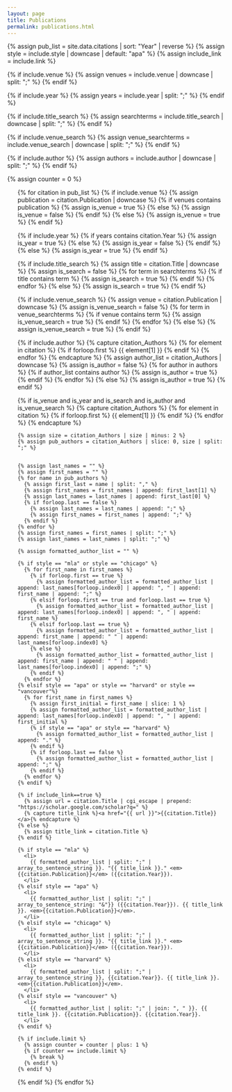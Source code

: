 ```yaml
---
layout: page
title: Publications
permalink: publications.html
---
```









{% assign pub_list = site.data.citations | sort: "Year" | reverse %}
{% assign style = include.style | downcase | default: "apa" %}
{% assign include_link = include.link %}

{% if include.venue %}
  {% assign venues = include.venue | downcase | split: ";" %}
{% endif %}

{% if include.year %}
  {% assign years = include.year | split: ";" %}
{% endif %}

{% if include.title_search %}
  {% assign searchterms = include.title_search | downcase | split: ";" %}
{% endif %}

{% if include.venue_search %}
  {% assign venue_searchterms = include.venue_search | downcase | split: ";" %}
{% endif %}

{% if include.author %}
  {% assign authors = include.author | downcase | split: ";" %}
{% endif %}

{% assign counter = 0 %}


<ol>
{% for citation in pub_list %}
  {% if include.venue %}
    {% assign publication = citation.Publication | downcase %}
    {% if venues contains publication %}
      {% assign is_venue = true %}
    {% else %}
      {% assign is_venue = false %}
    {% endif %}
  {% else %}
    {% assign is_venue = true %}
  {% endif %}
  
  {% if include.year %}
    {% if years contains citation.Year %}
      {% assign is_year = true %}
    {% else %}
      {% assign is_year = false %}
    {% endif %}
  {% else %}
    {% assign is_year = true %}
  {% endif %}
  
  {% if include.title_search %}
    {% assign title = citation.Title | downcase %}
    {% assign is_search = false %}
    {% for term in searchterms %}
      {% if title contains term %}
        {% assign is_search = true %}
      {% endif %}
    {% endfor %}
  {% else %}
    {% assign is_search = true %}
  {% endif %}
  
  {% if include.venue_search %}
    {% assign venue = citation.Publication | downcase %}
    {% assign is_venue_search = false %}
    {% for term in venue_searchterms %}
      {% if venue contains term %}
        {% assign is_venue_search = true %}
      {% endif %}
    {% endfor %}
  {% else %}
    {% assign is_venue_search = true %}
  {% endif %}
  
  {% if include.author %}
    {% capture citation_Authors %}
      {% for element in citation %}
        {% if forloop.first %}
          {{ element[1] }}
        {% endif %}
      {% endfor %}
    {% endcapture %}
    {% assign author_list = citation_Authors | downcase %}
    {% assign is_author = false %}
    {% for author in authors %}
      {% if author_list contains author %}
        {% assign is_author = true %}
      {% endif %}
    {% endfor %}
  {% else %}
    {% assign is_author = true %}
  {% endif %}

  {% if is_venue and is_year and is_search and is_author and is_venue_search %}
    {% capture citation_Authors %}
      {% for element in citation %}
        {% if forloop.first %}
          {{ element[1] }}
        {% endif %}
      {% endfor %}
    {% endcapture %}
  
    {% assign size = citation_Authors | size | minus: 2 %}
    {% assign pub_authors = citation_Authors | slice: 0, size | split: ";" %}


    {% assign last_names = "" %}
    {% assign first_names = "" %}
    {% for name in pub_authors %}
      {% assign first_last = name | split: "," %}
      {% assign first_names = first_names | append: first_last[1] %}
      {% assign last_names = last_names | append: first_last[0] %}
      {% if forloop.last == false %}
        {% assign last_names = last_names | append: ";" %}
        {% assign first_names = first_names | append: ";" %}
      {% endif %}
    {% endfor %}
    {% assign first_names = first_names | split: ";" %}
    {% assign last_names = last_names | split: ";" %}

    {% assign formatted_author_list = "" %}

    {% if style == "mla" or style == "chicago" %}
      {% for first_name in first_names %}
        {% if forloop.first == true %} 
          {% assign formatted_author_list = formatted_author_list | append: last_names[forloop.index0] | append: ", " | append: first_name | append: ";" %}
        {% elsif forloop.first == true and forloop.last == true %}
          {% assign formatted_author_list = formatted_author_list | append: last_names[forloop.index0] | append: ", " | append: first_name %}
        {% elsif forloop.last == true %}
          {% assign formatted_author_list = formatted_author_list | append: first_name | append: " " | append: last_names[forloop.index0] %}
        {% else %}
          {% assign formatted_author_list = formatted_author_list | append: first_name | append: " " | append: last_names[forloop.index0] | append: ";" %}
        {% endif %}
      {% endfor %}
    {% elsif style == "apa" or style == "harvard" or style == "vancouver"%}
      {% for first_name in first_names %}
        {% assign first_initial = first_name | slice: 1 %}
        {% assign formatted_author_list = formatted_author_list | append: last_names[forloop.index0] | append: ", " | append: first_initial %}
        {% if style == "apa" or style == "harvard" %}
          {% assign formatted_author_list = formatted_author_list | append: "." %}
        {% endif %}
        {% if forloop.last == false %}
          {% assign formatted_author_list = formatted_author_list | append: ";" %}
        {% endif %}
      {% endfor %}
    {% endif %}
    
    {% if include_link==true %}
      {% assign url = citation.Title | cgi_escape | prepend: "https://scholar.google.com/scholar?q=" %}
      {% capture title_link %}<a href="{{ url }}">{{citation.Title}}</a>{% endcapture %}
    {% else %}
      {% assign title_link = citation.Title %}
    {% endif %}
    
    {% if style == "mla" %}
      <li>
        {{ formatted_author_list | split: ";" | array_to_sentence_string }}. "{{ title_link }}." <em>{{citation.Publication}}</em> ({{citation.Year}}).
      </li>
    {% elsif style == "apa" %}  
      <li>
        {{ formatted_author_list | split: ";" | array_to_sentence_string: "&"}} ({{citation.Year}}). {{ title_link }}. <em>{{citation.Publication}}</em>.
      </li>
    {% elsif style == "chicago" %}
      <li>
        {{ formatted_author_list | split: ";" | array_to_sentence_string }}. "{{ title_link }}." <em>{{citation.Publication}}</em> ({{citation.Year}}).
      </li>
    {% elsif style == "harvard" %}
      <li>
        {{ formatted_author_list | split: ";" | array_to_sentence_string }}, {{citation.Year}}. {{ title_link }}. <em>{{citation.Publication}}</em>.
      </li>
    {% elsif style == "vancouver" %}
      <li>
        {{ formatted_author_list | split: ";" | join: ", " }}. {{ title_link }}. {{citation.Publication}}. {{citation.Year}}.
      </li>
    {% endif %}
    
    {% if include.limit %}
      {% assign counter = counter | plus: 1 %}
      {% if counter == include.limit %}
        {% break %}
      {% endif %}
    {% endif %} 
    
  {% endif %}
{% endfor %}
</ol>

